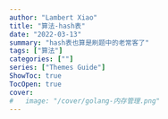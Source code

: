 ```yaml
---
author: "Lambert Xiao"
title: "算法-hash表"
date: "2022-03-13"
summary: "hash表也算是刷题中的老常客了"
tags: ["算法"]
categories: [""]
series: ["Themes Guide"]
ShowToc: true
TocOpen: true
cover:
#   image: "/cover/golang-内存管理.png"
---
```

